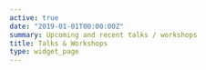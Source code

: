 ```yaml
---
active: true
date: "2019-01-01T00:00:00Z"
summary: Upcoming and recent talks / workshops
title: Talks & Workshops
type: widget_page
---
```

